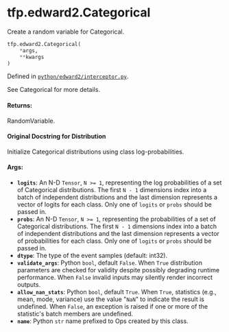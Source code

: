 <div itemscope itemtype="http://developers.google.com/ReferenceObject">
<meta itemprop="name" content="tfp.edward2.Categorical" />
<meta itemprop="path" content="Stable" />
</div>

# tfp.edward2.Categorical

Create a random variable for Categorical.

``` python
tfp.edward2.Categorical(
    *args,
    **kwargs
)
```



Defined in [`python/edward2/interceptor.py`](https://github.com/tensorflow/probability/tree/master/tensorflow_probability/python/edward2/interceptor.py).

<!-- Placeholder for "Used in" -->

See Categorical for more details.

#### Returns:

  RandomVariable.

#### Original Docstring for Distribution

Initialize Categorical distributions using class log-probabilities.


#### Args:

* <b>`logits`</b>: An N-D `Tensor`, `N >= 1`, representing the log probabilities
    of a set of Categorical distributions. The first `N - 1` dimensions
    index into a batch of independent distributions and the last dimension
    represents a vector of logits for each class. Only one of `logits` or
    `probs` should be passed in.
* <b>`probs`</b>: An N-D `Tensor`, `N >= 1`, representing the probabilities
    of a set of Categorical distributions. The first `N - 1` dimensions
    index into a batch of independent distributions and the last dimension
    represents a vector of probabilities for each class. Only one of
    `logits` or `probs` should be passed in.
* <b>`dtype`</b>: The type of the event samples (default: int32).
* <b>`validate_args`</b>: Python `bool`, default `False`. When `True` distribution
    parameters are checked for validity despite possibly degrading runtime
    performance. When `False` invalid inputs may silently render incorrect
    outputs.
* <b>`allow_nan_stats`</b>: Python `bool`, default `True`. When `True`, statistics
    (e.g., mean, mode, variance) use the value "`NaN`" to indicate the
    result is undefined. When `False`, an exception is raised if one or
    more of the statistic's batch members are undefined.
* <b>`name`</b>: Python `str` name prefixed to Ops created by this class.